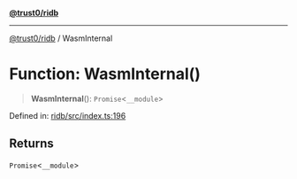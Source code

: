 [**@trust0/ridb**](../README.md)

***

[@trust0/ridb](../README.md) / WasmInternal

# Function: WasmInternal()

> **WasmInternal**(): `Promise`\<`__module`\>

Defined in: [ridb/src/index.ts:196](https://github.com/trust0-project/RIDB/blob/85db3a9d2dcaff16a7ea58fa276d6e3c4d9e6eea/packages/ridb/src/index.ts#L196)

## Returns

`Promise`\<`__module`\>

